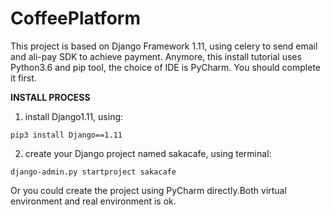 # CoffeePlatform
  This project is based on Django Framework 1.11, using celery to send email and ali-pay SDK to achieve payment. Anymore, this install tutorial uses Python3.6 and pip tool, the choice of IDE is PyCharm. You should complete it first.


**INSTALL PROCESS**


1. install Django1.11, using:
```
pip3 install Django==1.11
```


2. create your Django project named sakacafe, using terminal:
```
django-admin.py startproject sakacafe
```
Or you could create the project using PyCharm directly.Both virtual environment and real environment is ok.
